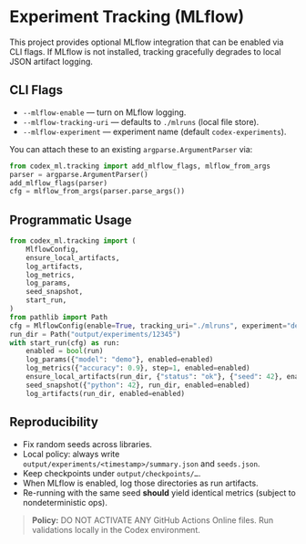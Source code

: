 <!-- BEGIN: CODEX_MLFLOW_DOCS -->
# Experiment Tracking (MLflow)

This project provides optional MLflow integration that can be enabled via CLI flags.
If MLflow is not installed, tracking gracefully degrades to local JSON artifact logging.

## CLI Flags
- `--mlflow-enable` — turn on MLflow logging.
- `--mlflow-tracking-uri` — defaults to `./mlruns` (local file store).
- `--mlflow-experiment` — experiment name (default `codex-experiments`).

You can attach these to an existing `argparse.ArgumentParser` via:

```python
from codex_ml.tracking import add_mlflow_flags, mlflow_from_args
parser = argparse.ArgumentParser()
add_mlflow_flags(parser)
cfg = mlflow_from_args(parser.parse_args())
```

## Programmatic Usage
```python
from codex_ml.tracking import (
    MlflowConfig,
    ensure_local_artifacts,
    log_artifacts,
    log_metrics,
    log_params,
    seed_snapshot,
    start_run,
)
from pathlib import Path
cfg = MlflowConfig(enable=True, tracking_uri="./mlruns", experiment="demo")
run_dir = Path("output/experiments/12345")
with start_run(cfg) as run:
    enabled = bool(run)
    log_params({"model": "demo"}, enabled=enabled)
    log_metrics({"accuracy": 0.9}, step=1, enabled=enabled)
    ensure_local_artifacts(run_dir, {"status": "ok"}, {"seed": 42}, enabled=enabled)
    seed_snapshot({"python": 42}, run_dir, enabled=enabled)
    log_artifacts(run_dir, enabled=enabled)
```

## Reproducibility

* Fix random seeds across libraries.
* Local policy: always write `output/experiments/<timestamp>/summary.json` and `seeds.json`.
* Keep checkpoints under `output/checkpoints/…`.
* When MLflow is enabled, log those directories as run artifacts.
* Re-running with the same seed **should** yield identical metrics (subject to nondeterministic ops).

> **Policy:** DO NOT ACTIVATE ANY GitHub Actions Online files. Run validations locally in the Codex environment.
